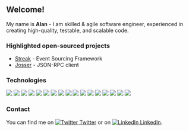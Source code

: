 ## Welcome!
My name is __Alan__ - I am skilled & agile software engineer, experienced in creating high-quality, testable, and scalable code.

### Highlighted open-sourced projects
- [Streak](https://github.com/streakphp/streak) - Event Sourcing Framework
- [Josser](https://github.com/alanbem/josser) - JSON-RPC client

### Technologies
![](https://img.shields.io/badge/OS-MacOS-informational?style=flat&logo=Apple&logoColor=white&color=2bbc8a)
![](https://img.shields.io/badge/OS-Linux-informational?style=flat&logo=Linux&logoColor=white&color=2bbc8a)
![](https://img.shields.io/badge/Code-PHP-informational?style=flat&logo=PHP&logoColor=white&color=2bbc8a)
![](https://img.shields.io/badge/Tools-Symfony-informational?style=flat&logo=Symfony&logoColor=white&color=2bbc8a)
![](https://img.shields.io/badge/Tools-PHPUnit-informational?style=flat&logo=PHPUnit&logoColor=white&color=2bbc8a)
![](https://img.shields.io/badge/Tools-Behat-informational?style=flat&logo=Behat&logoColor=white&color=2bbc8a)
![](https://img.shields.io/badge/Tools-Doctrine-informational?style=flat&logo=Doctrine&logoColor=white&color=2bbc8a)
![](https://img.shields.io/badge/Tools-XDebug-informational?style=flat&logo=XDebug&logoColor=white&color=2bbc8a)
![](https://img.shields.io/badge/Tools-Selenium-informational?style=flat&logo=Selenium&logoColor=white&color=2bbc8a)
![](https://img.shields.io/badge/Database-MySQL-informational?style=flat&logo=MySQL&logoColor=white&color=2bbc8a)
![](https://img.shields.io/badge/Database-PostgreSQL-informational?style=flat&logo=PostgreSQL&logoColor=white&color=2bbc8a)
![](https://img.shields.io/badge/Database-Redis-informational?style=flat&logo=Redis&logoColor=white&color=2bbc8a)
![](https://img.shields.io/badge/Database-MongoDB-informational?style=flat&logo=MongoDb&logoColor=white&color=2bbc8a)
![](https://img.shields.io/badge/Database-Elastic-informational?style=flat&logo=Elastic&logoColor=white&color=2bbc8a)
![](https://img.shields.io/badge/Database-Event_Store-informational?style=flat&logo=Event-Store&logoColor=white&color=2bbc8a)
![](https://img.shields.io/badge/Queue-RabbitMQ-informational?style=flat&logo=RabbitMQ&logoColor=white&color=2bbc8a)
![](https://img.shields.io/badge/Editor-PhpStorm-informational?style=flat&logo=PhpStorm&logoColor=white&color=2bbc8a)

### Contact
You can find me on [![Twitter][1.2] Twitter][1] or on [![LinkedIn][2.2] LinkedIn][2].

[1.2]: http://i.imgur.com/wWzX9uB.png
[2.2]: https://raw.githubusercontent.com/MartinHeinz/MartinHeinz/master/linkedin-3-16.png
[1]: https://twitter.com/alangbem
[2]: https://www.linkedin.com/in/alanbem/
